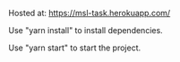 Hosted at: https://msl-task.herokuapp.com/

Use "yarn install" to install dependencies.

Use "yarn start" to start the project.
